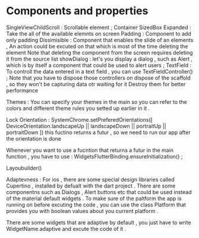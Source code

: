 # Components and properties 
SingleViewChildScroll : Scrollable element ; 
Container 
SizedBox 
Expanded : Take the all of the available elemnts on screen 
Padding : Component to add only padding 
Dissimisible : Component that enables the slide of an elements , An action could be excuted on that 
which is most of the time deleting the element 
Note that deleting the component from the screen requires deleting it from the source list 
showDialog : let's you display a dialog , such as Alert , which is by itself a component that could be used to alert users ; 
TextField : To controll the data entered in a text field , you can use TextFieldController() ; 
Note that you have to dispose those controllers on dispose of the scaffold , so they won't be capturing data otr waiting for it 
Destroy them for better performance 

Themes : You can specify your themes in the main so you can refer to the colors and different theme rules you setted up earlier in it .


Lock Orientation : 
SystemChrome.setPreferedOrientations([
    DeviceOrientation.landscapeUp || landscapeDown || portraitUp || portraitDown
])
this fuctino returns a futur , so we need to run our app after the orientation is done

Whenever you want to use a fucntion that returns a futur in the main function , you have to use : 
WidgetsFlutterBinding.ensureInitialization() ; 

Layoubuilder() 

Adaptevness : 
For ios , there are some special design libraries called Cupertino , installed by defualt with the dart project .
There are some componentns such as Dialogs , Alert buttons etc that could be used instead of the material default widgets .
To make sure of the paltform the app is running on before excuting the code , you can use the class Platform that provides you with boolean values about you current platform .


There are some widgets that are adaptive by default , you just have to write WidgetName.adaptive and excute the code of it .
